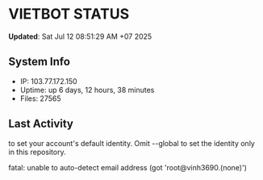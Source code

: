 # VIETBOT STATUS
**Updated**: Sat Jul 12 08:51:29 AM +07 2025

## System Info
- IP: 103.77.172.150
- Uptime: up 6 days, 12 hours, 38 minutes
- Files: 27565

## Last Activity

to set your account's default identity.
Omit --global to set the identity only in this repository.

fatal: unable to auto-detect email address (got 'root@vinh3690.(none)')
